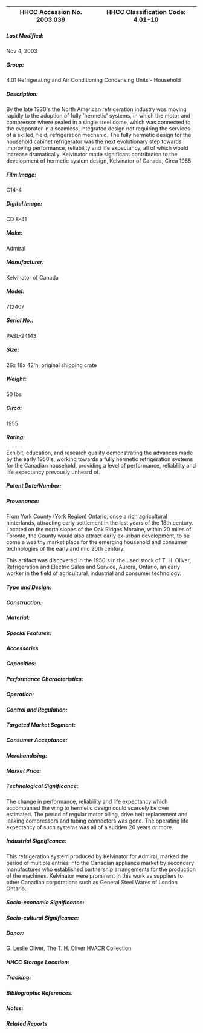 | **HHCC Accession No. 2003.039** |**HHCC Classification Code:  4.01-10**|
| ----------- | ----------- |

##### Last Modified:
Nov 4, 2003

##### Group:
4.01 Refrigerating and Air Conditioning Condensing Units - Household

##### Description:
By the late 1930's the North American refrigeration industry was moving rapidly to the adoption of fully 'hermetic' systems, in which the motor and compressor where sealed in a single steel dome, which was connected to the evaporator in a seamless, integrated design not requiring the services of a skilled, field, refrigeration mechanic. The fully hermetic design for the household cabinet refrigerator was the next evolutionary step towards improving performance, reliability and life expectancy, all of which would increase dramatically. Kelvinator made significant contribution to the development of hermetic system design,  Kelvinator of Canada, Circa 1955

##### Film Image:
C14-4

##### Digital Image:
CD 8-41

##### Make:
Admiral

##### Manufacturer:
Kelvinator of Canada

##### Model:
712407

##### Serial No.:
PASL-24143

##### Size:
26x 18x 42'h, original shipping crate

##### Weight:
50 lbs

##### Circa:
1955

##### Rating:
Exhibit, education, and research quality demonstrating the advances made  by the early 1950's, working towards a fully hermetic refrigeration systems for the Canadian household, providing a level of performance, reliabliity and life expectancy prevously unheard of.

##### Patent Date/Number:


##### Provenance:
From York County (York Region) Ontario, once a rich agricultural hinterlands, attracting early settlement in the last years of the 18th century. Located on the north slopes of the Oak Ridges Moraine, within 20 miles of Toronto, the County would also attract early ex-urban development, to be come a wealthy market place for the emerging household and consumer technologies of the early and mid 20th century. 

This artifact was discovered in the 1950's in the used stock of T. H. Oliver, Refrigeration and Electric Sales and Service, Aurora, Ontario, an early worker in the field of agricultural, industrial and consumer technology.

##### Type and Design:


##### Construction:


##### Material:


##### Special Features:


##### Accessories


##### Capacities:


##### Performance Characteristics:


##### Operation:


##### Control and Regulation:


##### Targeted Market Segment:


##### Consumer Acceptance:


##### Merchandising:


##### Market Price:


##### Technological Significance:
The change in performance, reliability and life expectancy which accompanied the wing to hermetic design could scarcely be over estimated. The period of regular motor oiling, drive belt replacement and leaking compressors and tubing connectors was gone. The operating life expectancy of such systems was all of a sudden 20 years or more.

##### Industrial Significance:
This refrigeration system produced by Kelvinator for Admiral, marked the period of multiple entries into the Canadian appliance market by secondary manufactures who established partnership arrangements for the production of the machines. Kelvinator were prominent in this work as suppliers to other Canadian corporations such as General Steel Wares of London Ontario.

##### Socio-economic Significance:


##### Socio-cultural Significance:


##### Donor:
G. Leslie Oliver, The T. H. Oliver HVACR Collection

##### HHCC Storage Location:


##### Tracking:


##### Bibliographic References:


##### Notes:


##### Related Reports

